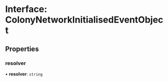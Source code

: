 # Interface: ColonyNetworkInitialisedEventObject

## Properties

### resolver

• **resolver**: `string`
